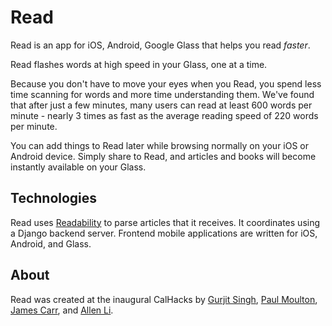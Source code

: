 Read
====

Read is an app for iOS, Android, Google Glass that helps you read *faster*.

Read flashes words at high speed in your Glass, one at a time.

Because you don't have to move your eyes when you Read, you spend less time scanning for words and more time understanding them. We've found that after just a few minutes, many users can read at least 600 words per minute - nearly 3 times as fast as the average reading speed of 220 words per minute.

You can add things to Read later while browsing normally on your iOS or Android device. Simply share to Read, and articles and books will become instantly available on your Glass.

## Technologies

Read uses [Readability](https://readability.com) to parse articles that it receives. It coordinates using a Django backend server. Frontend mobile applications are written for iOS, Android, and Glass.

## About

Read was created at the inaugural CalHacks by [Gurjit Singh](http://gurjitsinghw.com), [Paul Moulton](http://paul-moulton.com), [James Carr](http://jcarr.io), and [Allen Li](http://allen.li).

